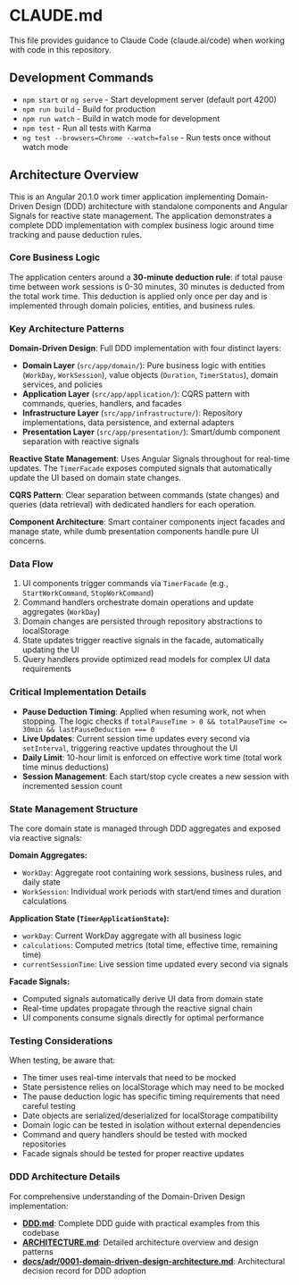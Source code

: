 # CLAUDE.md

This file provides guidance to Claude Code (claude.ai/code) when working with code in this repository.

## Development Commands

- `npm start` or `ng serve` - Start development server (default port 4200)
- `npm run build` - Build for production
- `npm run watch` - Build in watch mode for development
- `npm test` - Run all tests with Karma
- `ng test --browsers=Chrome --watch=false` - Run tests once without watch mode

## Architecture Overview

This is an Angular 20.1.0 work timer application implementing Domain-Driven Design (DDD) architecture with standalone components and Angular Signals for reactive state management. The application demonstrates a complete DDD implementation with complex business logic around time tracking and pause deduction rules.

### Core Business Logic

The application centers around a **30-minute deduction rule**: if total pause time between work sessions is 0-30 minutes, 30 minutes is deducted from the total work time. This deduction is applied only once per day and is implemented through domain policies, entities, and business rules.

### Key Architecture Patterns

**Domain-Driven Design**: Full DDD implementation with four distinct layers:
- **Domain Layer** (`src/app/domain/`): Pure business logic with entities (`WorkDay`, `WorkSession`), value objects (`Duration`, `TimerStatus`), domain services, and policies
- **Application Layer** (`src/app/application/`): CQRS pattern with commands, queries, handlers, and facades
- **Infrastructure Layer** (`src/app/infrastructure/`): Repository implementations, data persistence, and external adapters
- **Presentation Layer** (`src/app/presentation/`): Smart/dumb component separation with reactive signals

**Reactive State Management**: Uses Angular Signals throughout for real-time updates. The `TimerFacade` exposes computed signals that automatically update the UI based on domain state changes.

**CQRS Pattern**: Clear separation between commands (state changes) and queries (data retrieval) with dedicated handlers for each operation.

**Component Architecture**: Smart container components inject facades and manage state, while dumb presentation components handle pure UI concerns.

### Data Flow

1. UI components trigger commands via `TimerFacade` (e.g., `StartWorkCommand`, `StopWorkCommand`)
2. Command handlers orchestrate domain operations and update aggregates (`WorkDay`)
3. Domain changes are persisted through repository abstractions to localStorage
4. State updates trigger reactive signals in the facade, automatically updating the UI
5. Query handlers provide optimized read models for complex UI data requirements

### Critical Implementation Details

- **Pause Deduction Timing**: Applied when resuming work, not when stopping. The logic checks if `totalPauseTime > 0 && totalPauseTime <= 30min && lastPauseDeduction === 0`
- **Live Updates**: Current session time updates every second via `setInterval`, triggering reactive updates throughout the UI
- **Daily Limit**: 10-hour limit is enforced on effective work time (total work time minus deductions)
- **Session Management**: Each start/stop cycle creates a new session with incremented session count

### State Management Structure

The core domain state is managed through DDD aggregates and exposed via reactive signals:

**Domain Aggregates:**
- `WorkDay`: Aggregate root containing work sessions, business rules, and daily state
- `WorkSession`: Individual work periods with start/end times and duration calculations

**Application State (`TimerApplicationState`):**
- `workDay`: Current WorkDay aggregate with all business logic
- `calculations`: Computed metrics (total time, effective time, remaining time)
- `currentSessionTime`: Live session time updated every second via signals

**Facade Signals:**
- Computed signals automatically derive UI data from domain state
- Real-time updates propagate through the reactive signal chain
- UI components consume signals directly for optimal performance

### Testing Considerations

When testing, be aware that:
- The timer uses real-time intervals that need to be mocked
- State persistence relies on localStorage which may need to be mocked
- The pause deduction logic has specific timing requirements that need careful testing
- Date objects are serialized/deserialized for localStorage compatibility
- Domain logic can be tested in isolation without external dependencies
- Command and query handlers should be tested with mocked repositories
- Facade signals should be tested for proper reactive updates

### DDD Architecture Details

For comprehensive understanding of the Domain-Driven Design implementation:
- **[DDD.md](./DDD.md)**: Complete DDD guide with practical examples from this codebase
- **[ARCHITECTURE.md](./ARCHITECTURE.md)**: Detailed architecture overview and design patterns
- **[docs/adr/0001-domain-driven-design-architecture.md](./docs/adr/0001-domain-driven-design-architecture.md)**: Architectural decision record for DDD adoption